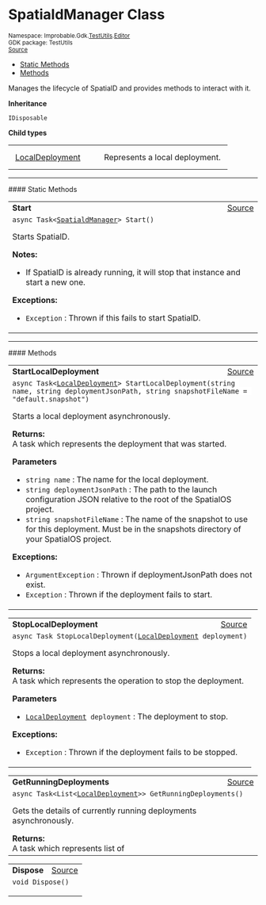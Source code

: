 
# SpatialdManager Class
<sup>
Namespace: Improbable.Gdk.<a href="{{urlRoot}}/api/test-utils-index">TestUtils</a>.<a href="{{urlRoot}}/api/test-utils/editor-index">Editor</a><br/>
GDK package: TestUtils<br/>
<a href="https://www.github.com/spatialos/gdk-for-unity/blob/3a2a2965/workers/unity/Packages/io.improbable.gdk.testutils/Editor/SpatialdManager.cs/#L15">Source</a>
<style>
a code {
                    padding: 0em 0.25em!important;
}
code {
                    background-color: #ffffff!important;
}
</style>
</sup>
<nav id="pageToc" class="page-toc"><ul><li><a href="#static-methods">Static Methods</a>
<li><a href="#methods">Methods</a>
</ul></nav>

</p>



<p>Manages the lifecycle of SpatialD and provides methods to interact with it. </p>



</p>

<b>Inheritance</b>

<code>IDisposable</code>



</p>

<b>Child types</b>

<table>
<tr>
<td style="padding: 14px; border: none; width: 15ch"><a href="{{urlRoot}}/api/test-utils/editor/spatiald-manager/local-deployment">LocalDeployment</a></td>
<td style="padding: 14px; border: none;">Represents a local deployment. </td>
</tr>
</table>








</p>
<hr style="width:100%; border-top-color:#d8d8d8" />
#### Static Methods


</p>




<table width="100%">
    <tr>
        <td style="border-right:none"><a id="start"></a><b>Start</b></td>
        <td style="border-left:none; text-align:right"><a href="https://www.github.com/spatialos/gdk-for-unity/blob/3a2a2965/workers/unity/Packages/io.improbable.gdk.testutils/Editor/SpatialdManager.cs/#L68">Source</a></td>
    </tr>
    <tr>
        <td colspan="2">
<code>async Task&lt;<a href="{{urlRoot}}/api/test-utils/editor/spatiald-manager">SpatialdManager</a>&gt; Start()</code></p>
Starts SpatialD. 



</p>

<b>Notes:</b>

<ul>
<li>If SpatialD is already running, it will stop that instance and start a new one. </li>
</ul>




</p>

<b>Exceptions:</b>

<ul>
<li><code>Exception</code> : Thrown if this fails to start SpatialD.</li>
</ul>


</td>
    </tr>
</table>





</p>
<hr style="width:100%; border-top-color:#d8d8d8" />
#### Methods


</p>




<table width="100%">
    <tr>
        <td style="border-right:none"><a id="startlocaldeployment-string-string-string"></a><b>StartLocalDeployment</b></td>
        <td style="border-left:none; text-align:right"><a href="https://www.github.com/spatialos/gdk-for-unity/blob/3a2a2965/workers/unity/Packages/io.improbable.gdk.testutils/Editor/SpatialdManager.cs/#L111">Source</a></td>
    </tr>
    <tr>
        <td colspan="2">
<code>async Task&lt;<a href="{{urlRoot}}/api/test-utils/editor/spatiald-manager/local-deployment">LocalDeployment</a>&gt; StartLocalDeployment(string name, string deploymentJsonPath, string snapshotFileName = &quot;default.snapshot&quot;)</code></p>
Starts a local deployment asynchronously. 
</p><b>Returns:</b></br>A task which represents the deployment that was started.

</p>

<b>Parameters</b>

<ul>
<li><code>string name</code> : The name for the local deployment.</li>
<li><code>string deploymentJsonPath</code> : The path to the launch configuration JSON relative to the root of the SpatialOS project. </li>
<li><code>string snapshotFileName</code> : The name of the snapshot to use for this deployment. Must be in the snapshots directory of your SpatialOS project. </li>
</ul>





</p>

<b>Exceptions:</b>

<ul>
<li><code>ArgumentException</code> : Thrown if deploymentJsonPath does not exist.</li>
<li><code>Exception</code> : Thrown if the deployment fails to start.</li>
</ul>


</td>
    </tr>
</table>


<table width="100%">
    <tr>
        <td style="border-right:none"><a id="stoplocaldeployment-localdeployment"></a><b>StopLocalDeployment</b></td>
        <td style="border-left:none; text-align:right"><a href="https://www.github.com/spatialos/gdk-for-unity/blob/3a2a2965/workers/unity/Packages/io.improbable.gdk.testutils/Editor/SpatialdManager.cs/#L166">Source</a></td>
    </tr>
    <tr>
        <td colspan="2">
<code>async Task StopLocalDeployment(<a href="{{urlRoot}}/api/test-utils/editor/spatiald-manager/local-deployment">LocalDeployment</a> deployment)</code></p>
Stops a local deployment asynchronously. 
</p><b>Returns:</b></br>A task which represents the operation to stop the deployment.

</p>

<b>Parameters</b>

<ul>
<li><code><a href="{{urlRoot}}/api/test-utils/editor/spatiald-manager/local-deployment">LocalDeployment</a> deployment</code> : The deployment to stop.</li>
</ul>





</p>

<b>Exceptions:</b>

<ul>
<li><code>Exception</code> : Thrown if the deployment fails to be stopped.</li>
</ul>


</td>
    </tr>
</table>


<table width="100%">
    <tr>
        <td style="border-right:none"><a id="getrunningdeployments"></a><b>GetRunningDeployments</b></td>
        <td style="border-left:none; text-align:right"><a href="https://www.github.com/spatialos/gdk-for-unity/blob/3a2a2965/workers/unity/Packages/io.improbable.gdk.testutils/Editor/SpatialdManager.cs/#L185">Source</a></td>
    </tr>
    <tr>
        <td colspan="2">
<code>async Task&lt;List&lt;<a href="{{urlRoot}}/api/test-utils/editor/spatiald-manager/local-deployment">LocalDeployment</a>&gt;&gt; GetRunningDeployments()</code></p>
Gets the details of currently running deployments asynchronously. 
</p><b>Returns:</b></br>A task which represents list of




</td>
    </tr>
</table>


<table width="100%">
    <tr>
        <td style="border-right:none"><a id="dispose"></a><b>Dispose</b></td>
        <td style="border-left:none; text-align:right"><a href="https://www.github.com/spatialos/gdk-for-unity/blob/3a2a2965/workers/unity/Packages/io.improbable.gdk.testutils/Editor/SpatialdManager.cs/#L222">Source</a></td>
    </tr>
    <tr>
        <td colspan="2">
<code>void Dispose()</code></p>






</td>
    </tr>
</table>





